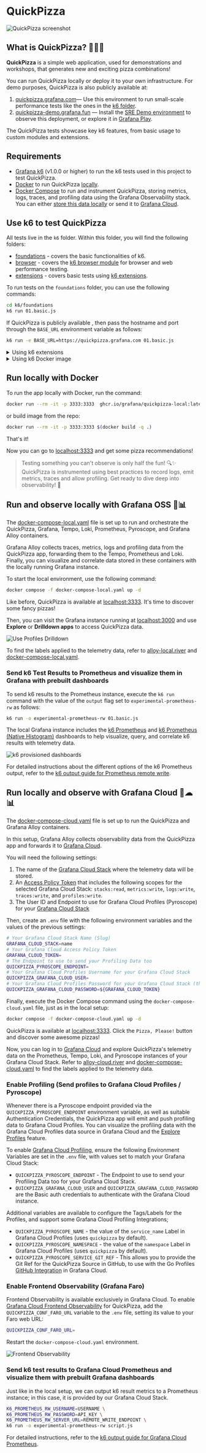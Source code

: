 # QuickPizza

![QuickPizza screenshot](./docs/images/quickpizza-screenshot.png)

## What is QuickPizza? 🍕🍕🍕

**QuickPizza** is a simple web application, used for demonstrations and workshops, that generates new and exciting pizza combinations!


You can run QuickPizza locally or deploy it to your own infrastructure. For demo purposes, QuickPizza is also publicly available at:
1. [quickpizza.grafana.com](https://quickpizza.grafana.com/)— Use this environment to run small-scale performance tests like the ones in the [k6 folder](./k6/).
2. [quickpizza-demo.grafana.fun](https://quickpizza.grafana.com/) — Install the [SRE Demo environment](https://grafana.com/docs/grafana-cloud/get-started/#install-demo-data-sources-and-dashboards) to observe this deployment, or explore it in [Grafana Play](https://play.grafana.org/d/d2e206e1-f72b-448c-83d8-657831c2ea6d/). 

The QuickPizza tests showcase key k6 features, from basic usage to custom modules and extensions.

## Requirements

- [Grafana k6](https://grafana.com/docs/k6/latest/set-up/install-k6/) (v1.0.0 or higher) to run the k6 tests used in this project to test QuickPizza.
- [Docker](https://docs.docker.com/get-docker/) to run QuickPizza [locally](#run-locally-with-docker).
- [Docker Compose](https://docs.docker.com/get-docker/) to run and instrument QuickPizza, storing metrics, logs, traces, and profiling data using the Grafana Observability stack. You can either [store this data locally](#run-and-observe-locally-with-docker-compose-) or send it to [Grafana Cloud](#run-locally-and-observe-with-grafana-cloud-️).


## Use k6 to test QuickPizza

All tests live in the `k6` folder. Within this folder, you will find the following folders:

- [foundations](k6/foundations/) - covers the basic functionalities of k6.
- [browser](k6/browser/) - covers the [k6 browser module](https://grafana.com/docs/k6/latest/using-k6-browser/) for browser and web performance testing.
- [extensions](k6/extensions/) - covers basic tests using [k6 extensions](https://grafana.com/docs/k6/latest/extensions/).

To run tests on the `foundations` folder, you can use the following commands:

```bash
cd k6/foundations
k6 run 01.basic.js
```

If QuickPizza is publicly available , then pass the hostname and port through the `BASE_URL` environment variable as follows:

```bash
k6 run -e BASE_URL=https://quickpizza.grafana.com 01.basic.js
```

<details>
  <summary>Using k6 extensions</summary>
  If the test uses an extension, you need to build a k6 binary that includes the required extension/s. For detailed instructions, refer to k6 docs:

  - [Build a k6 binary using Go](https://grafana.com/docs/k6/latest/extensions/build-k6-binary-using-go/)
  - [Build a k6 binary using Docker](https://grafana.com/docs/k6/latest/extensions/build-k6-binary-using-docker/)

  ```bash
  cd k6/extensions

  xk6 build --with xk6-internal=../internal
  ```

  To run the test that uses the `k6/x/internal` module, use  previously created k6 binary in the `k6/extensions` folder:

  ```bash
  ./k6 run 01.basic-internal.js
  ```
</details>

<details>
  <summary>Using k6 Docker image</summary>
  If you want to use the [k6 Docker image](https://hub.docker.com/r/grafana/k6) to run k6, you need to run the Quickpizza and k6 containers within the same network.

  First, create a Docker network. Then, run Quickpizza, assigning a hostname and connecting to the created network.

  ```bash
  docker network create quickpizza_network
  docker run --network=quickpizza_network --hostname=quickpizza --rm -it -p 3333:3333  ghcr.io/grafana/quickpizza-local:latest
  ```

  Next, you can use the k6 Docker image to execute the k6 test. Run the k6 Docker container within the same network (`quickpizza_network`) and pass the `BASE_URL` environment variable with the value of the Quickpizza container's hostname as follows:

  ```bash
  docker run -i --network=quickpizza_network -e BASE_URL=http://quickpizza:3333 grafana/k6 run  - <01.basic.js
  ```
</details>


## Run locally with Docker

To run the app locally with Docker, run the command:

```bash
docker run --rm -it -p 3333:3333  ghcr.io/grafana/quickpizza-local:latest
```

or build image from the repo:

```bash
docker run --rm -it -p 3333:3333 $(docker build -q .)
```

That's it!

Now you can go to [localhost:3333](http://localhost:3333) and get some pizza recommendations!



> Testing something you can't observe is only half the fun! 🔍✨ QuickPizza is instrumented using best practices to record logs, emit metrics, traces and allow profiling. Get ready to dive deep into observability! 🚀

## Run and observe locally with Grafana OSS 🐳📊


The [docker-compose-local.yaml](./docker-compose-local.yaml) file is set up to run and orchestrate the QuickPizza, Grafana, Tempo, Loki, Prometheus, Pyroscope, and Grafana Alloy containers.

Grafana Alloy collects traces, metrics, logs and profiling data from the QuickPizza app, forwarding them to the Tempo, Prometheus and Loki. Finally, you can visualize and correlate data stored in these containers with the locally running Grafana instance.

To start the local environment, use the following command:

```bash
docker compose -f docker-compose-local.yaml up -d
```

Like before, QuickPizza is available at [localhost:3333](http://localhost:3333). It's time to discover some fancy pizzas!

Then, you can visit the Grafana instance running at [localhost:3000](http://localhost:3000) and use **Explore** or **Drilldown apps** to access QuickPizza data.

![Use Profiles Drilldown](./docs/images/drilldown-profiles.png)

To find the labels applied to the telemetry data, refer to [alloy-local.river](./contrib/alloy-local.river) and [docker-compose-local.yaml](./docker-compose-local.yaml).

### Send k6 Test Results to Prometheus and visualize them in Grafana with prebuilt dashboards

To send k6 results to the Prometheus instance, execute the `k6 run` command with the value of the `output` flag set to `experimental-prometheus-rw` as follows:

```bash
k6 run -o experimental-prometheus-rw 01.basic.js
```

The local Grafana instance includes the [k6 Prometheus](https://grafana.com/grafana/dashboards/19665-k6-prometheus/) and [k6 Prometheus (Native Histogram)](https://grafana.com/grafana/dashboards/18030-k6-prometheus-native-histograms/) dashboards to help visualize, query, and correlate k6 results with telemetry data.

![k6 provisioned dashboards](./docs/images/provisioned-k6-prometheus-dashboards.png)

For detailed instructions about the different options of the k6 Prometheus output, refer to the [k6 output guide for Prometheus remote write](https://grafana.com/docs/k6/latest/results-output/real-time/prometheus-remote-write/).

## Run locally and observe with Grafana Cloud 🐳️☁📊

The [docker-compose-cloud.yaml](./docker-compose-cloud.yaml) file is set up to run the QuickPizza and Grafana Alloy containers.

In this setup, Grafana Alloy collects observability data from the QuickPizza app and forwards it to [Grafana Cloud](https://grafana.com/products/cloud/).

You will need the following settings:

1. The name of the [Grafana Cloud Stack](https://grafana.com/docs/grafana-cloud/account-management/cloud-portal/#your-grafana-cloud-stack) where the telemetry data will be stored.
2. An [Access Policy Token](https://grafana.com/docs/grafana-cloud/account-management/authentication-and-permissions/access-policies/) that includes the following scopes for the selected Grafana Cloud Stack: `stacks:read`, `metrics:write`, `logs:write`, `traces:write`, and `profiles:write`.
3. The User ID and Endpoint to use for Grafana Cloud Profiles (Pyroscope) for your [Grafana Cloud Stack](https://grafana.com/docs/grafana-cloud/account-management/cloud-portal/#your-grafana-cloud-stack)

Then, create an `.env` file with the following environment variables and the values of the previous settings:

```bash
# Your Grafana Cloud Stack Name (Slug)
GRAFANA_CLOUD_STACK=name
# Your Grafana Cloud Access Policy Token
GRAFANA_CLOUD_TOKEN=
# The Endpoint to use to send your Profiling Data too
QUICKPIZZA_PYROSCOPE_ENDPOINT=
# Your Grafana Cloud Profiles Username for your Grafana Cloud Stack
QUICKPIZZA_GRAFANA_CLOUD_USER=
# Your Grafana Cloud Profiles Password for your Grafana Cloud Stack (this is typically your Grafana Cloud Access Policy Token)
QUICKPIZZA_GRAFANA_CLOUD_PASSWORD=${GRAFANA_CLOUD_TOKEN}
```

Finally, execute the Docker Compose command using the `docker-compose-cloud.yaml` file, just as in the local setup:

```bash
docker compose -f docker-compose-cloud.yaml up -d
```

QuickPizza is available at [localhost:3333](http://localhost:3333). Click the `Pizza, Please!` button and discover some awesome pizzas!

Now, you can log in to [Grafana Cloud](https://grafana.com/products/cloud/) and explore QuickPizza's telemetry data on the Prometheus, Tempo, Loki, and Pyroscope instances of your Grafana Cloud Stack. Refer to [alloy-cloud.river](./contrib/alloy-cloud.river) and [docker-compose-cloud.yaml](./docker-compose-cloud.yaml) to find the labels applied to the telemetry data.

### Enable Profiling (Send profiles to Grafana Cloud Profiles / Pyroscope)

Whenever there is a Pyroscope endpoint provided via the `QUICKPIZZA_PYROSCOPE_ENDPOINT` environment variable, as well as suitable Authentication Credentials, the QuickPizza app will emit and push profiling data to Grafana Cloud Profiles. You can visualize the profiling data with the Grafana Cloud Profiles data source in Grafana Cloud and the [Explore Profiles](https://grafana.com/docs/grafana/latest/explore/simplified-exploration/profiles/) feature.

To enable [Grafana Cloud Profiling](https://grafana.com/docs/grafana-cloud/monitor-applications/profiles/), ensure the following Environment Variables are set in the `.env` file, with values set to match your Grafana Cloud Stack:

- `QUICKPIZZA_PYROSCOPE_ENDPOINT` - The Endpoint to use to send your Profiling Data too for your Grafana Cloud Stack.
- `QUICKPIZZA_GRAFANA_CLOUD_USER` and `QUICKPIZZA_GRAFANA_CLOUD_PASSWORD` are the Basic auth credentials to authenticate with the Grafana Cloud instance.

Additional variables are available to configure the Tags/Labels for the Profiles, and support some Grafana Cloud Profiling Integrations;

- `QUICKPIZZA_PYROSCOPE_NAME` - the value of the `service_name` Label in Grafana Cloud Profiles (uses `quickpizza` by default).
- `QUICKPIZZA_PYROSCOPE_NAMESPACE` - the value of the `namespace` Label in Grafana Cloud Profiles (uses `quickpizza` by default).
- `QUICKPIZZA_PYROSCOPE_SERVICE_GIT_REF` - This allows you to provide the Git Ref for the QuickPizza Source in GitHub, to use with the Go Profiles [GitHub Integration](https://grafana.com/docs/grafana-cloud/monitor-applications/profiles/pyroscope-github-integration/) in Grafana Cloud.

### Enable Frontend Observability (Grafana Faro)

Frontend Observability is available exclusively in Grafana Cloud. To enable [Grafana Cloud Frontend Observability](https://grafana.com/docs/grafana-cloud/monitor-applications/frontend-observability/) for QuickPizza, add the `QUICKPIZZA_CONF_FARO_URL` variable to the `.env` file, setting its value to your Faro web URL:

```bash
QUICKPIZZA_CONF_FARO_URL=
```

Restart the `docker-compose-cloud.yaml` environment.

![Frontend Observability](./docs/images/grafana-cloud-frontend-observability.png)

### Send k6 test results to Grafana Cloud Prometheus and visualize them with prebuilt Grafana dashboards

Just like in the local setup, we can output k6 result metrics to a Prometheus instance; in this case, it is provided by our Grafana Cloud Stack.

```bash
K6_PROMETHEUS_RW_USERNAME=USERNAME \
K6_PROMETHEUS_RW_PASSWORD=API_KEY \
K6_PROMETHEUS_RW_SERVER_URL=REMOTE_WRITE_ENDPOINT \
k6 run -o experimental-prometheus-rw script.js
```

For detailed instructions, refer to the [k6 output guide for Grafana Cloud Prometheus](https://grafana.com/docs/k6/latest/results-output/real-time/grafana-cloud-prometheus/).

